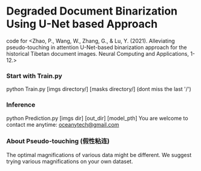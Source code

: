 # Degraded Document Binarization Using U-Net based Approach
code for <Zhao, P., Wang, W., Zhang, G., & Lu, Y. (2021). Alleviating pseudo-touching in attention U-Net-based binarization approach for the historical Tibetan document images. Neural Computing and Applications, 1-12.>
### Start with Train.py
python Train.py [imgs directory/] [masks directory/] (dont miss the last '/')
### Inference
python Prediction.py [imgs dir] [out_dir] [model_pth]
You are welcome to contact me anytime: oceanytech@gmail.com
### About Pseudo-touching  (假性粘连)
The optimal magnifications of various data might be different. We suggest trying various magnifications on your own dataset. 
